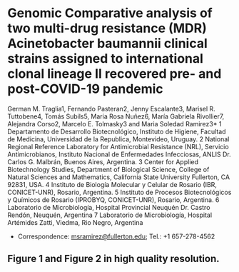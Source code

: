 # Genomic Comparative analysis of two multi-drug resistance (MDR) Acinetobacter baumannii clinical strains assigned to international clonal lineage II recovered pre- and post-COVID-19 pandemic
German M. Traglia1, Fernando Pasteran2, Jenny Escalante3, Marisel R. Tuttobene4, Tomás Subils5, Maria Rosa Nuñez6, María Gabriela Rivollier7, Alejandra Corso2, Marcelo E. Tolmasky3 and Maria Soledad Ramirez3*
1	Departamento de Desarrollo Biotecnológico, Instituto de Higiene, Facultad de Medicina, Universidad de la Republica, Montevideo, Uruguay.
2	National Regional Reference Laboratory for Antimicrobial Resistance (NRL), Servicio Antimicrobianos, Instituto Nacional de Enfermedades Infecciosas, ANLIS Dr. Carlos G. Malbrán, Buenos Aires, Argentina.
3       Center for Applied Biotechnology Studies, Department of Biological Science, College of Natural Sciences and Mathematics, California State University Fullerton, CA 92831, USA.
4      Instituto de Biología Molecular y Celular de Rosario (IBR, CONICET-UNR), Rosario, Argentina.
5      Instituto de Procesos Biotecnológicos y Químicos de Rosario (IPROBYQ, CONICET-UNR), Rosario, Argentina.
6      Laboratorio de Microbiología, Hospital Provincial Neuquén Dr. Castro Rendón, Neuquén, Argentina
7      Laboratorio de Microbiología, Hospital Artémides Zatti, Viedma, Rio Negro, Argentina
*	Correspondence: msramirez@fullerton.edu; Tel.: +1  657-278-4562

## Figure 1 and Figure 2 in high quality resolution.
